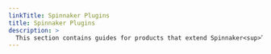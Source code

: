 ```yaml
---
linkTitle: Spinnaker Plugins
title: Spinnaker Plugins
description: >
  This section contains guides for products that extend Spinnaker<sup>TM</sup> and Armory Continuous Deployment functionality.
---
```





